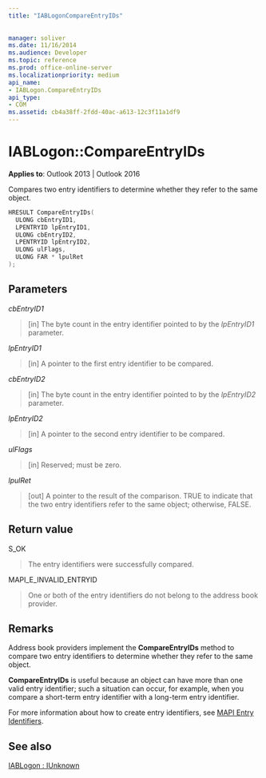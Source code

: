 ```yaml
---
title: "IABLogonCompareEntryIDs"
 
 
manager: soliver
ms.date: 11/16/2014
ms.audience: Developer
ms.topic: reference
ms.prod: office-online-server
ms.localizationpriority: medium
api_name:
- IABLogon.CompareEntryIDs
api_type:
- COM
ms.assetid: cb4a38ff-2fdd-40ac-a613-12c3f11a1df9
---
```


# IABLogon::CompareEntryIDs

  
  
**Applies to**: Outlook 2013 | Outlook 2016 
  
Compares two entry identifiers to determine whether they refer to the same object.
  
```cpp
HRESULT CompareEntryIDs(
  ULONG cbEntryID1,
  LPENTRYID lpEntryID1,
  ULONG cbEntryID2,
  LPENTRYID lpEntryID2,
  ULONG ulFlags,
  ULONG FAR * lpulRet
);
```

## Parameters

 _cbEntryID1_
  
> [in] The byte count in the entry identifier pointed to by the  _lpEntryID1_ parameter. 
    
 _lpEntryID1_
  
> [in] A pointer to the first entry identifier to be compared.
    
 _cbEntryID2_
  
> [in] The byte count in the entry identifier pointed to by the  _lpEntryID2_ parameter. 
    
 _lpEntryID2_
  
> [in] A pointer to the second entry identifier to be compared.
    
 _ulFlags_
  
> [in] Reserved; must be zero.
    
 _lpulRet_
  
> [out] A pointer to the result of the comparison. TRUE to indicate that the two entry identifiers refer to the same object; otherwise, FALSE.
    
## Return value

S_OK 
  
> The entry identifiers were successfully compared.
    
MAPI_E_INVALID_ENTRYID 
  
> One or both of the entry identifiers do not belong to the address book provider.
    
## Remarks

Address book providers implement the **CompareEntryIDs** method to compare two entry identifiers to determine whether they refer to the same object. 
  
 **CompareEntryIDs** is useful because an object can have more than one valid entry identifier; such a situation can occur, for example, when you compare a short-term entry identifier with a long-term entry identifier. 
  
For more information about how to create entry identifiers, see [MAPI Entry Identifiers](mapi-entry-identifiers.md).
  
## See also



[IABLogon : IUnknown](iablogoniunknown.md)

